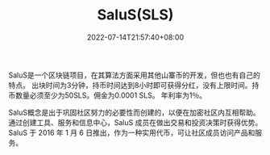 ﻿---
weight: 
title: "SaluS(SLS)"
description: "SaluS是一个区块链，在其算法方面采用其他山寨币的开发，但也也有自己的特点"
date: 2022-07-14T21:57:40+08:00
lastmod: 2022-07-14T16:45:40+08:00
draft: false
authors: ["浮尘"]
featuredImage: "salussls.webp"
link: "https://saluscoin.info/"
tags: ["数字代币","SaluS(SLS)"]
categories: ["navigation"]
navigation: ["数字代币"]
lightgallery: true
toc: true
pinned: false
recommend: false
recommend1: false
---
SaluS是一个区块链项目，在其算法方面采用其他山寨币的开发，但也也有自己的特点。 出块时间为3分钟，持币时间达到8小时即可获得分红，没有上限时间。持币数量必须至少为50SLS。佣金为0.0001 SLS。 年利率为1％。

SaluS概念是出于巩固社区努力的必要性而创建的，以便在加密社区内互相帮助。通过创建工具、服务和信息中心，SaluS 成员在做出交易和投资决策时获得优势。SaluS 于 2016 年 1 月 6 日推出，作为一种实用代币，可让社区成员访问产品和服务。